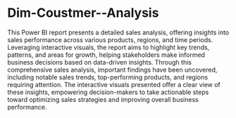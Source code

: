 # Dim-Coustmer--Analysis
This Power BI report presents a detailed sales analysis, offering insights into sales performance across various products, regions, and time periods. Leveraging interactive visuals, the report aims to highlight key trends, patterns, and areas for growth, helping stakeholders make informed business decisions based on data-driven insights.
Through this comprehensive sales analysis, important findings have been uncovered, including notable sales trends, top-performing products, and regions requiring attention. The interactive visuals presented offer a clear view of these insights, empowering decision-makers to take actionable steps toward optimizing sales strategies and improving overall business performance.

